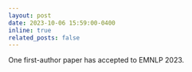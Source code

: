 ```yaml
---
layout: post
date: 2023-10-06 15:59:00-0400
inline: true
related_posts: false
---
```


One first-author paper has accepted to EMNLP 2023.